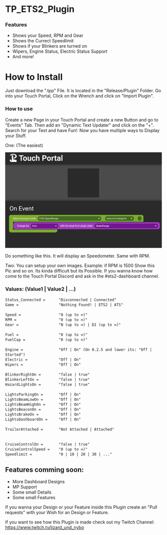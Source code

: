 # TP_ETS2_Plugin

### Features

- Shows your Speed, RPM and Gear
- Shows the Currect Speedlimit
- Shows if your Blinkers are turned on
- Wipers, Engine Status, Electric Status Support
- And more!

How to Install
=============

Just download the ".tpp" File. It is located in the "Release/Plugin" Folder.
Go into your Touch Portal, Click on the Wrench and click on "Import Plugin".



### How to use

Create a new Page in your Touch Portal and create a new Button and go to "Events" Tab. Then add an "Dynamic Text Updater" and click on the "+". Search for your Text and have Fun!:
Now you have multiple ways to Display your Stuff.

One: (The easiest)

[![](https://github.com/NyboTV/TP_ETS2_Plugin/blob/master/.github/img/1618192488295.png)](https://github.com/NyboTV/TP_ETS2_Plugin/blob/master/.github/img/1618192488295.png)

Do something like this. It will display an Speedometer. Same with RPM.


Two:
You can setup your own images. Example: if RPM is 1500 Show this Pic and so on. Its kinda difficult but its Possible. If you wanna know how come to the Touch Portal Discord and ask in the #ets2-dashboard channel.




### Values: (Value1 | Value2 | ...)

	Status_Connected =      "Disconnected | Connected"
    Game =                  "Nothing Found! | ETS2 | ATS"

    Speed =                 "0 (up to ∞)"
    RPM =                   "0 (up to ∞)"
    Gear =                  "N (up to ∞) | D1 (up to ∞)"

    Fuel =                  "0 (up to ∞)"
    FuelCap =               "0 (up to ∞)"

    Engine =                "Off | On" (On 0.2.5 and lower its: "Off | Started")
    Electric =              "Off | On"
    Wipers =                "Off | On"
    
    BlinkerRightOn =        "false | true"
    BlinkerLeftOn =         "false | true"
    HazardLightsOn =        "false | true"
    
    LightsParkingOn =       "Off | On"
    LightsBeamLowOn =       "Off | On"
    LightsBeamHighOn =      "Off | On"
    LightsBeaconOn =        "Off | On"
    LightsBrakeOn =         "Off | On"
    LightsDashboardOn =     "Off | On"
    
    TrailerAttached =       "Not Attached | Attached"
    
    
    CruiseControlOn =       "false | true"
    CruiseControlSpeed =    "0 (up to ∞)"
    Speedlimit =            "0 | 10 | 20 | 30 | ..."


## Features comming soon:

- More Dashboard Designs
- MP Support
- Some small Details
- Some small Features

If you wanna your Design or your Feature inside this Plugin create an "Pull requests" with your Wish for an Design or Feature.

If you want to see how this Plugin is made check out my Twitch Channel: https://www.twitch.tv/lizard_und_nybo
